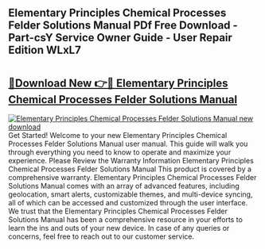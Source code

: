 ## Elementary Principles Chemical Processes Felder Solutions Manual PDf Free Download - Part-csY Service Owner Guide - User Repair Edition WLxL7

# <h2><a href="http://bc83198.oget.top/?id=Elementary+Principles+Chemical+Processes+Felder+Solutions+Manual">🔗Download New 👉🔴 Elementary Principles Chemical Processes Felder Solutions Manual</a></h2>

[![Elementary Principles Chemical Processes Felder Solutions Manual new download](https://i.imgur.com/5g1atiW.png)](http://bc83198.oget.top/?id=Elementary+Principles+Chemical+Processes+Felder+Solutions+Manual)
Get Started! Welcome to your new Elementary Principles Chemical Processes Felder Solutions Manual user manual. This guide will walk you through everything you need to know to operate and maximize your experience. Please Review the Warranty Information Elementary Principles Chemical Processes Felder Solutions Manual This product is covered by a comprehensive warranty. Elementary Principles Chemical Processes Felder Solutions Manual comes with an array of advanced features, including geolocation, smart alerts, customizable themes, and multi-device syncing, all of which can be accessed and customized through the user interface. We trust that the Elementary Principles Chemical Processes Felder Solutions Manual has been a comprehensive resource in your efforts to learn the ins and outs of your new device. In case of any queries or concerns, feel free to reach out to our customer service.
